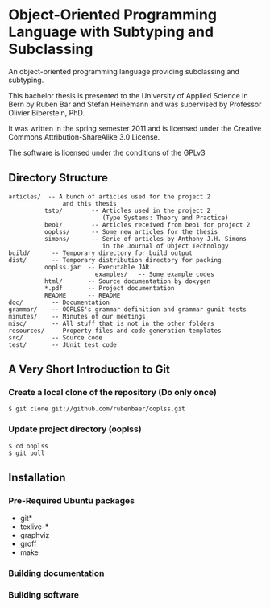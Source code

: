 Object-Oriented Programming Language with Subtyping and Subclassing
===================================================================

An object-oriented programming language providing subclassing and
subtyping.

This bachelor thesis is presented to the University of Applied Science in
Bern by Ruben Bär and Stefan Heinemann and was supervised by Professor
Olivier Biberstein, PhD.

It was written in the spring semester 2011 and is licensed under the
Creative Commons Attribution-ShareAlike 3.0 License.

The software is licensed under the conditions of the GPLv3

Directory Structure
-------------------

    articles/  -- A bunch of articles used for the project 2
                   and this thesis
              tstp/        -- Articles used in the project 2
                              (Type Systems: Theory and Practice)
              beo1/        -- Articles received from beo1 for project 2
              ooplss/      -- Some new articles for the thesis
              simons/      -- Serie of articles by Anthony J.H. Simons
                              in the Journal of Object Technology
    build/      -- Temporary directory for build output
    dist/       -- Temporary distribution directory for packing
              ooplss.jar  -- Executable JAR
							examples/   -- Some example codes
              html/       -- Source documentation by doxygen
              *.pdf       -- Project documentation
              README      -- README
    doc/        -- Documentation
    grammar/    -- OOPLSS's grammar definition and grammar gunit tests
    minutes/    -- Minutes of our meetings
    misc/       -- All stuff that is not in the other folders
    resources/  -- Property files and code generation templates
    src/        -- Source code
    test/       -- JUnit test code


A Very Short Introduction to Git
--------------------------------

### Create a local clone of the repository (Do only once)

    $ git clone git://github.com/rubenbaer/ooplss.git

### Update project directory (ooplss)

    $ cd ooplss
    $ git pull


Installation
------------

### Pre-Required Ubuntu packages

* git*
* texlive-*
* graphviz
* groff
* make

### Building documentation

### Building software
